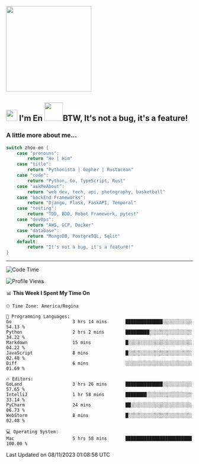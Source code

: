 <img align='center' src="https://media.giphy.com/media/GP1TJJSV4Ys1r64q2A/giphy.gif" width="230">

<h2><img src="https://emojis.slackmojis.com/emojis/images/1531849430/4246/blob-sunglasses.gif?1531849430" width="30"/> I'm En <img src="https://media.giphy.com/media/12oufCB0MyZ1Go/giphy.gif" width="50">BTW, It's not a bug, it's a feature!</h2>


<!-- <img align='right' src="https://media.giphy.com/media/M9gbBd9nbDrOTu1Mqx/giphy.gif" width="230"> -->


### A little more about me... 
<!--
```javascript
const zhou-en = {
    pronouns: "He" | "Him",
    title: "Pythonista" | "Gopher" | "Rustacean",
    code: ["Python", "Go", "Rust", "TypeScript"],
    askMeAbout: ["web dev", "tech", "app dev", "photography"],
    technologies: {
        backEnd: {
            python: ["Django", "Flask", "FaskAPI"],
            go: []
        },
        scraping: ["selenium", "scrapy", "spider"],
        testing: ["Robot Framework"],
        devOps: ["AWS", "Docker", "GCP", "Nginx"],
        databases: ["mongo", "postgresql", "sqlite"],
        misc: ["Firebase", "Heroku"]
    },
    architecture: ["Event Driven Architecture", "Microservices"],
    currentFocus: ["Temporal", "Rust"],
    funFact: "It's not a bug, it's a feature!"
};
```
  -->

```go
switch zhou-en {
    case "pronouns":
        return "He | Him"
    case "title":
        return "Pythonista | Gopher | Rustacean"
    case "code":
        return "Python, Go, TypeScript, Rust"
    case "askMeAbout":
        return "web dev, tech, api, photography, basketball"
    case "backEnd Frameworks":
        return "Django, Flask, FaskAPI, Temporal"
    case "testing":
        return "TDD, BDD, Robot Framework, pytest"
    case "devOps":
        return "AWS, GCP, Docker"
    case "database":
        return "MongoDB, PostgreSQL, Sqlit"
    default:
        return "It's not a bug, it's a feature!"
}
```




---
<!--START_SECTION:waka-->
![Code Time](http://img.shields.io/badge/Code%20Time-1%2C042%20hrs%2044%20mins-blue)

![Profile Views](http://img.shields.io/badge/Profile%20Views-0-blue)

📊 **This Week I Spent My Time On** 

```text
🕑︎ Time Zone: America/Regina

💬 Programming Languages: 
Go                       3 hrs 14 mins       ██████████████░░░░░░░░░░░   54.13 % 
Python                   2 hrs 2 mins        █████████░░░░░░░░░░░░░░░░   34.22 % 
Markdown                 15 mins             █░░░░░░░░░░░░░░░░░░░░░░░░   04.22 % 
JavaScript               8 mins              █░░░░░░░░░░░░░░░░░░░░░░░░   02.48 % 
Diff                     6 mins              ░░░░░░░░░░░░░░░░░░░░░░░░░   01.69 % 

🔥 Editors: 
GoLand                   3 hrs 26 mins       ██████████████░░░░░░░░░░░   57.65 % 
IntelliJ                 1 hr 58 mins        ████████░░░░░░░░░░░░░░░░░   33.14 % 
PyCharm                  24 mins             ██░░░░░░░░░░░░░░░░░░░░░░░   06.73 % 
WebStorm                 8 mins              █░░░░░░░░░░░░░░░░░░░░░░░░   02.48 % 

💻 Operating System: 
Mac                      5 hrs 58 mins       █████████████████████████   100.00 % 
```


 Last Updated on 08/11/2023 01:08:56 UTC
<!--END_SECTION:waka-->
